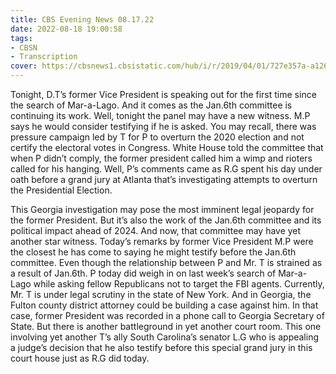 ```yaml
---
title: CBS Evening News 08.17.22
date: 2022-08-18 19:00:58
tags:
- CBSN
- Transcription
cover: https://cbsnews1.cbsistatic.com/hub/i/r/2019/04/01/727e357a-a126-4138-a2c5-4d3222669d57/thumbnail/640x360/3ff2761028dc5c65cc4f07acd54bcd5c/cbsn2-logo-1920x1080.jpg
---
```

Tonight, D.T’s former Vice President is speaking out for the first time since the search of Mar-a-Lago. And it comes as the Jan.6th committee is continuing its work. Well, tonight the panel may have a new witness. M.P says he would consider testifying if he is asked. You may recall, there was pressure campaign led by T for P to overturn the 2020 election and not certify the electoral votes in Congress. White House told the committee that when P didn’t comply, the former president called him a wimp and rioters called for his hanging. Well, P’s comments came as R.G spent his day under oath before a grand jury at Atlanta that’s investigating attempts to overturn the Presidential Election. 

This Georgia investigation may pose the most imminent legal jeopardy for the former President. But it’s also the work of the Jan.6th committee and its political impact ahead of 2024. And now, that committee may have yet another star witness. Today’s remarks by former Vice President M.P were the closest he has come to saying he might testify before the Jan.6th committee. Even though the relationship between P and Mr. T is strained as a result of Jan.6th. P today did weigh in on last week’s search of Mar-a-Lago while asking fellow Republicans not to target the FBI agents. Currently, Mr. T is under legal scrutiny in the state of New York. And in Georgia, the Fulton county district attorney could be building a case against him. In that case, former President was recorded in a phone call to Georgia Secretary of State. But there is another battleground in yet another court room. This one involving yet another T’s ally South Carolina’s senator L.G who is appealing a judge’s decision that he also testify before this special grand jury in this court house just as R.G did today. 
